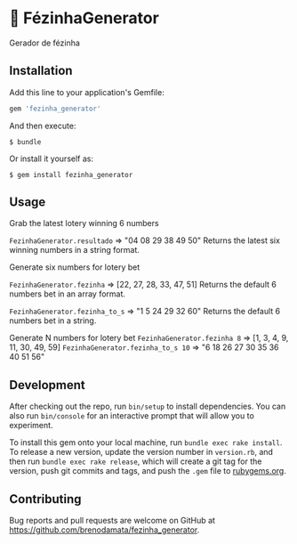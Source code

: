 # 📿 FézinhaGenerator

Gerador de fézinha

## Installation

Add this line to your application's Gemfile:

```ruby
gem 'fezinha_generator'
```

And then execute:

    $ bundle

Or install it yourself as:

    $ gem install fezinha_generator

## Usage

Grab the latest lotery winning 6 numbers

  ` FezinhaGenerator.resultado
  ` => "04  08  29  38  49  50"
  Returns the latest six winning numbers in a string format.

Generate six numbers for lotery bet

  ` FezinhaGenerator.fezinha
  ` => [22, 27, 28, 33, 47, 51]
  Returns the default 6 numbers bet in an array format.

  ` FezinhaGenerator.fezinha_to_s
  ` => "1 5 24 29 32 60"
  Returns the default 6 numbers bet in a string.

Generate N numbers for lotery bet
  ` FezinhaGenerator.fezinha 8
  ` => [1, 3, 4, 9, 11, 30, 49, 59]
  ` FezinhaGenerator.fezinha_to_s 10
  ` => "6 18 26 27 30 35 36 40 51 56"

## Development

After checking out the repo, run `bin/setup` to install dependencies. You can also run `bin/console` for an interactive prompt that will allow you to experiment.

To install this gem onto your local machine, run `bundle exec rake install`. To release a new version, update the version number in `version.rb`, and then run `bundle exec rake release`, which will create a git tag for the version, push git commits and tags, and push the `.gem` file to [rubygems.org](https://rubygems.org).

## Contributing

Bug reports and pull requests are welcome on GitHub at https://github.com/brenodamata/fezinha_generator.

